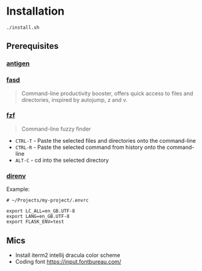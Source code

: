 # Installation

`./install.sh`

## Prerequisites

###  [antigen](https://github.com/zsh-users/antigen)

### [fasd](https://github.com/clvv/fasd)

> Command-line productivity booster, offers quick access to files and directories, inspired by autojump, z and v.

### [fzf](https://github.com/junegunn/fzf)

> Command-line fuzzy finder

* `CTRL-T` - Paste the selected files and directories onto the command-line
* `CTRL-R` - Paste the selected command from history onto the command-line
* `ALT-C` - cd into the selected directory

### [direnv](https://github.com/direnv/direnv)

Example:

```
# ~/Projects/my-project/.envrc

export LC_ALL=en_GB.UTF-8
export LANG=en_GB.UTF-8
export FLASK_ENV=test
```

## Mics

* Install iterm2 intellij dracula color scheme
* Coding font https://input.fontbureau.com/
